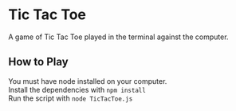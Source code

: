 # Tic Tac Toe
A game of Tic Tac Toe played in the terminal against the computer.

## How to Play
You must have node installed on your computer. \
Install the dependencies with `npm install` \
Run the script with `node TicTacToe.js`